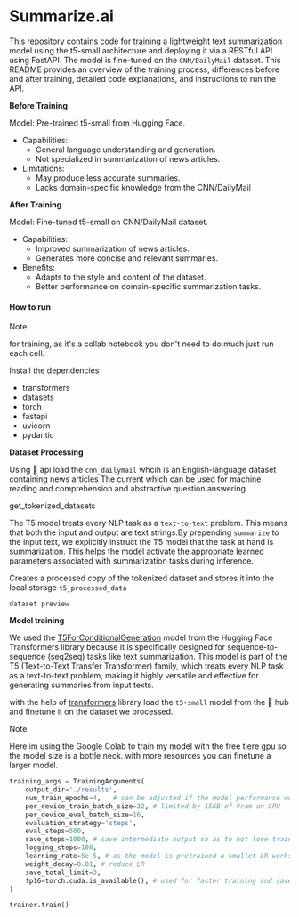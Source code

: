 # Summarize.ai

This repository contains code for training a lightweight text summarization model using the t5-small architecture and deploying it via a RESTful API using FastAPI. The model is fine-tuned on the `CNN/DailyMail` dataset. This README provides an overview of the training process, differences before and after training, detailed code explanations, and instructions to run the API.

**Before Training**

Model: Pre-trained t5-small from Hugging Face.

- Capabilities: 
    * General language understanding and generation.
    * Not specialized in summarization of news articles.
- Limitations:
  - May produce less accurate summaries.
   - Lacks domain-specific knowledge from the CNN/DailyMail 
   
**After Training**

Model: Fine-tuned t5-small on CNN/DailyMail dataset.

- Capabilities:
    - Improved summarization of news articles.
    - Generates more concise and relevant summaries.
- Benefits:
    - Adapts to the style and content of the dataset.
    - Better performance on domain-specific summarization tasks.

#### How to run
> [!Note]
>
> for training, as it's a collab notebook you don't need to do much just run each cell.  


Install the dependencies

- transformers 
- datasets
- torch
- fastapi 
- uvicorn 
- pydantic

**Dataset Processing** 

Using 🤗 api load the `cnn_dailymail` whcih is an English-language dataset containing news articles The current which can be used for machine reading and comprehension and abstractive question answering.

get_tokenized_datasets

The T5 model treats every NLP task as a `text-to-text` problem. This means that both the input and output are text strings.By prepending `summarize` to the input text, we explicitly instruct the T5 model that the task at hand is summarization. This helps the model activate the appropriate learned parameters associated with summarization tasks during inference.

Creates a processed copy of the tokenized dataset and stores it into the local storage `t5_processed_data`

```
dataset preview 
```

**Model training**

We used the [T5ForConditionalGeneration](https://huggingface.co/transformers/v3.0.2/model_doc/t5.html#t5forconditionalgeneration) model from the Hugging Face Transformers library because it is specifically designed for sequence-to-sequence (seq2seq) tasks like text summarization. This model is part of the T5 (Text-to-Text Transfer Transformer) family, which treats every NLP task as a text-to-text problem, making it highly versatile and effective for generating summaries from input texts.

with the help of [transformers](https://huggingface.co/docs/transformers/en/training) library load the `t5-small` model from the 🤗 hub and finetune it on the dataset we processed.

> [!Note]
>
> Here im using the Google Colab to train my model with the free tiere gpu so the model size is a bottle neck. with more resources you can finetune a larger model. 

```python
training_args = TrainingArguments(
    output_dir='./results',
    num_train_epochs=4,   # can be adjusted if the model performance worse 
    per_device_train_batch_size=32, # limited by 15GB of Vram un GPU
    per_device_eval_batch_size=16,
    evaluation_strategy='steps',
    eval_steps=500,
    save_steps=1000, # save intermediate output so as to not lose trained model if runtime disconnected 
    logging_steps=100,
    learning_rate=5e-5, # as the model is pretrained a smallet LR works better 
    weight_decay=0.01, # reduce LR 
    save_total_limit=3,
    fp16=torch.cuda.is_available(), # used for faster training and save space in memory without using  32 bit 
)

trainer.train()
```
